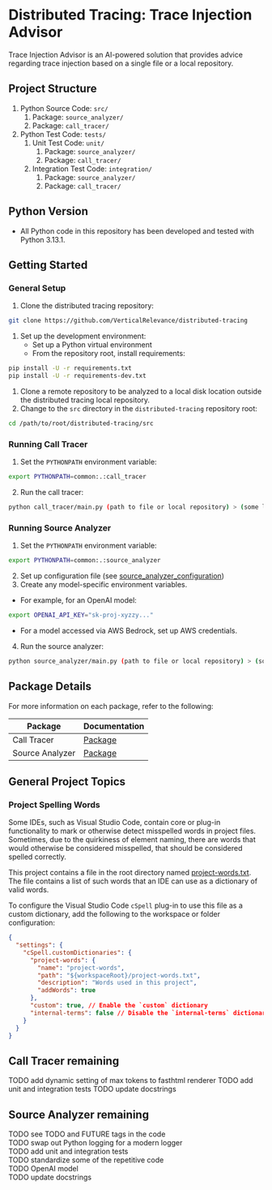# Distributed Tracing: Trace Injection Advisor
Trace Injection Advisor is an AI-powered solution that provides advice regarding trace injection based on a single file or a local repository.

## Project Structure
1. Python Source Code: `src/`
   1. Package: `source_analyzer/`
   2. Package: `call_tracer/`
2. Python Test Code: `tests/`
   1. Unit Test Code: `unit/`
      1. Package: `source_analyzer/`
      2. Package: `call_tracer/`
   2. Integration Test Code: `integration/`
      1. Package: `source_analyzer/`
      2. Package: `call_tracer/`

## Python Version
 - All Python code in this repository has been developed and tested with Python 3.13.1.

## Getting Started
### General Setup
1. Clone the distributed tracing repository:
```bash
git clone https://github.com/VerticalRelevance/distributed-tracing
```
1. Set up the development environment:
   * Set up a Python virtual environment
   * From the repository root, install requirements:
```bash
pip install -U -r requirements.txt
pip install -U -r requirements-dev.txt
```
1. Clone a remote repository to be analyzed to a local disk location outside the distributed tracing local repository.
2. Change to the `src` directory in the `distributed-tracing` repository root:
```bash
cd /path/to/root/distributed-tracing/src
```

### Running Call Tracer
1. Set the `PYTHONPATH` environment variable:
```bash
export PYTHONPATH=common:.:call_tracer
```
2. Run the call tracer:
```bash
python call_tracer/main.py (path to file or local repository) > (some location).md 2> (some location).err
```

### Running Source Analyzer
1. Set the `PYTHONPATH` environment variable:
```bash
export PYTHONPATH=common:.:source_analyzer
```
2. Set up configuration file (see [source_analyzer_configuration](#source-analyzer-configuration))
3. Create any model-specific environment variables.
* For example, for an OpenAI model:
```bash
export OPENAI_API_KEY="sk-proj-xyzzy..."
```
* For a model accessed via AWS Bedrock, set up AWS credentials.
4. Run the source analyzer:
```bash
python source_analyzer/main.py (path to file or local repository) > (some location).md 2> (some location).err
```

## Package Details
For more information on each package, refer to the following:
 
| Package         | Documentation                            |
| --------------- | ---------------------------------------- |
| Call Tracer     | [Package](src/call_tracer/README.md)     |
| Source Analyzer | [Package](src/source_analyzer/README.md) |

## General Project Topics

### Project Spelling Words
Some IDEs, such as Visual Studio Code, contain core or plug-in functionality to mark or otherwise
detect misspelled words in project files. Sometimes, due to the quirkiness of element naming, there
are words that would otherwise be considered misspelled, that should be considered spelled
correctly.  

This project contains a file in the root directory named [project-words.txt](project-words.txt).
The file contains a list of such words that an IDE can use as a dictionary of valid words.

To configure the Visual Studio Code `cSpell` plug-in to use this file as a custom dictionary, 
add the following to the workspace or folder configuration:

```json
{
  "settings": {
    "cSpell.customDictionaries": {
      "project-words": {
        "name": "project-words",
        "path": "${workspaceRoot}/project-words.txt",
        "description": "Words used in this project",
        "addWords": true
      },
      "custom": true, // Enable the `custom` dictionary
      "internal-terms": false // Disable the `internal-terms` dictionary
    }
  }
}
```

## Call Tracer remaining
TODO add dynamic setting of max tokens to fasthtml renderer
TODO add unit and integration tests
TODO update docstrings


## Source Analyzer remaining
TODO see TODO and FUTURE tags in the code  
TODO swap out Python logging for a modern logger  
TODO add unit and integration tests  
TODO standardize some of the repetitive code  
TODO OpenAI model  
TODO update docstrings
